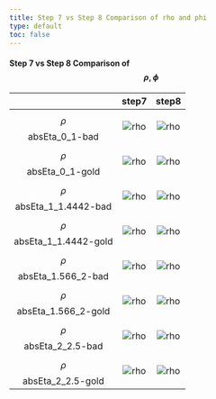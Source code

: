 ```yaml
---
title: Step 7 vs Step 8 Comparison of rho and phi
type: default
toc: false
---
```


#### Step 7 vs Step 8 Comparison of $$\rho, \phi$$

|  |  step7 | step8 |
|:-:|:-:|:-:|
|  $$\rho$$ absEta_0_1-bad  |  ![rho](https://project-cms-ecal-calibration.web.cern.ch/project-cms-ecal-calibration/RUN2_ECAL_Calibration/Moriond17_newRegrFix_LT/invMass_ECAL_pho/step7EB/outProfile-scaleStepLowEtEB-EtLeading_32-EtSubLeading_20-noPF-isEle-phiabsEta_0_1-bad-EtLeading_32-EtSubLeading_20-noPF-isEle.png)      |   ![rho](https://project-cms-ecal-calibration.web.cern.ch/project-cms-ecal-calibration/RUN2_ECAL_Calibration/Moriond17_newRegrFix_LT/invMass_ECAL_pho/step8EB/outProfile-scaleStepLowEtEB-EtLeading_32-EtSubLeading_20-noPF-isEle-phiabsEta_0_1-bad-EtLeading_32-EtSubLeading_20-noPF-isEle.png)      |  
|  $$\rho$$ absEta_0_1-gold |  ![rho](https://project-cms-ecal-calibration.web.cern.ch/project-cms-ecal-calibration/RUN2_ECAL_Calibration/Moriond17_newRegrFix_LT/invMass_ECAL_pho/step7EB/outProfile-scaleStepLowEtEB-EtLeading_32-EtSubLeading_20-noPF-isEle-phiabsEta_0_1-gold-EtLeading_32-EtSubLeading_20-noPF-isEle.png)     |   ![rho](https://project-cms-ecal-calibration.web.cern.ch/project-cms-ecal-calibration/RUN2_ECAL_Calibration/Moriond17_newRegrFix_LT/invMass_ECAL_pho/step8EB/outProfile-scaleStepLowEtEB-EtLeading_32-EtSubLeading_20-noPF-isEle-phiabsEta_0_1-gold-EtLeading_32-EtSubLeading_20-noPF-isEle.png)      |  
|  $$\rho$$ absEta_1_1.4442-bad    |  ![rho](https://project-cms-ecal-calibration.web.cern.ch/project-cms-ecal-calibration/RUN2_ECAL_Calibration/Moriond17_newRegrFix_LT/invMass_ECAL_pho/step7EB/outProfile-scaleStepLowEtEB-EtLeading_32-EtSubLeading_20-noPF-isEle-phiabsEta_1_1.4442-bad-EtLeading_32-EtSubLeading_20-noPF-isEle.png)      |   ![rho](https://project-cms-ecal-calibration.web.cern.ch/project-cms-ecal-calibration/RUN2_ECAL_Calibration/Moriond17_newRegrFix_LT/invMass_ECAL_pho/step8EB/outProfile-scaleStepLowEtEB-EtLeading_32-EtSubLeading_20-noPF-isEle-phiabsEta_1_1.4442-bad-EtLeading_32-EtSubLeading_20-noPF-isEle.png)      |  
|  $$\rho$$ absEta_1_1.4442-gold   |  ![rho](https://project-cms-ecal-calibration.web.cern.ch/project-cms-ecal-calibration/RUN2_ECAL_Calibration/Moriond17_newRegrFix_LT/invMass_ECAL_pho/step7EB/outProfile-scaleStepLowEtEB-EtLeading_32-EtSubLeading_20-noPF-isEle-phiabsEta_1_1.4442-gold-EtLeading_32-EtSubLeading_20-noPF-isEle.png)      |   ![rho](https://project-cms-ecal-calibration.web.cern.ch/project-cms-ecal-calibration/RUN2_ECAL_Calibration/Moriond17_newRegrFix_LT/invMass_ECAL_pho/step8EB/outProfile-scaleStepLowEtEB-EtLeading_32-EtSubLeading_20-noPF-isEle-phiabsEta_1_1.4442-gold-EtLeading_32-EtSubLeading_20-noPF-isEle.png)      |  
|  $$\rho$$ absEta_1.566_2-bad  |  ![rho](https://project-cms-ecal-calibration.web.cern.ch/project-cms-ecal-calibration/RUN2_ECAL_Calibration/Moriond17_newRegrFix_LT/invMass_ECAL_pho/step7EE/outProfile-scaleStepLowEtEE-EtLeading_32-EtSubLeading_20-noPF-isEle-phiabsEta_1.566_2-bad-EtLeading_32-EtSubLeading_20-noPF-isEle.png)      |   ![rho](https://project-cms-ecal-calibration.web.cern.ch/project-cms-ecal-calibration/RUN2_ECAL_Calibration/Moriond17_newRegrFix_LT/invMass_ECAL_pho/step8EE/outProfile-scaleStepLowEtEE-EtLeading_32-EtSubLeading_20-noPF-isEle-phiabsEta_1.566_2-bad-EtLeading_32-EtSubLeading_20-noPF-isEle.png)      |  
|  $$\rho$$ absEta_1.566_2-gold |  ![rho](https://project-cms-ecal-calibration.web.cern.ch/project-cms-ecal-calibration/RUN2_ECAL_Calibration/Moriond17_newRegrFix_LT/invMass_ECAL_pho/step7EE/outProfile-scaleStepLowEtEE-EtLeading_32-EtSubLeading_20-noPF-isEle-phiabsEta_1.566_2-gold-EtLeading_32-EtSubLeading_20-noPF-isEle.png)     |   ![rho](https://project-cms-ecal-calibration.web.cern.ch/project-cms-ecal-calibration/RUN2_ECAL_Calibration/Moriond17_newRegrFix_LT/invMass_ECAL_pho/step8EE/outProfile-scaleStepLowEtEE-EtLeading_32-EtSubLeading_20-noPF-isEle-phiabsEta_1.566_2-gold-EtLeading_32-EtSubLeading_20-noPF-isEle.png)      |  
|  $$\rho$$ absEta_2_2.5-bad    |  ![rho](https://project-cms-ecal-calibration.web.cern.ch/project-cms-ecal-calibration/RUN2_ECAL_Calibration/Moriond17_newRegrFix_LT/invMass_ECAL_pho/step7EE/outProfile-scaleStepLowEtEE-EtLeading_32-EtSubLeading_20-noPF-isEle-phiabsEta_2_2.5-bad-EtLeading_32-EtSubLeading_20-noPF-isEle.png)      |   ![rho](https://project-cms-ecal-calibration.web.cern.ch/project-cms-ecal-calibration/RUN2_ECAL_Calibration/Moriond17_newRegrFix_LT/invMass_ECAL_pho/step8EE/outProfile-scaleStepLowEtEE-EtLeading_32-EtSubLeading_20-noPF-isEle-phiabsEta_2_2.5-bad-EtLeading_32-EtSubLeading_20-noPF-isEle.png)      |  
|  $$\rho$$ absEta_2_2.5-gold   |  ![rho](https://project-cms-ecal-calibration.web.cern.ch/project-cms-ecal-calibration/RUN2_ECAL_Calibration/Moriond17_newRegrFix_LT/invMass_ECAL_pho/step7EE/outProfile-scaleStepLowEtEE-EtLeading_32-EtSubLeading_20-noPF-isEle-phiabsEta_2_2.5-gold-EtLeading_32-EtSubLeading_20-noPF-isEle.png)      |   ![rho](https://project-cms-ecal-calibration.web.cern.ch/project-cms-ecal-calibration/RUN2_ECAL_Calibration/Moriond17_newRegrFix_LT/invMass_ECAL_pho/step8EE/outProfile-scaleStepLowEtEE-EtLeading_32-EtSubLeading_20-noPF-isEle-phiabsEta_2_2.5-gold-EtLeading_32-EtSubLeading_20-noPF-isEle.png)      |  
